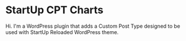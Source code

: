 StartUp CPT Charts
===

Hi. I'm a WordPress plugin that adds a Custom Post Type designed to be used with StartUp Reloaded WordPress theme.
